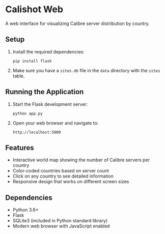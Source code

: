 # Calishot Web

A web interface for visualizing Calibre server distribution by country.

## Setup

1. Install the required dependencies:
   ```
   pip install flask
   ```

2. Make sure you have a `sites.db` file in the `data` directory with the `sites` table.

## Running the Application

1. Start the Flask development server:
   ```
   python app.py
   ```

2. Open your web browser and navigate to:
   ```
   http://localhost:5000
   ```

## Features

- Interactive world map showing the number of Calibre servers per country
- Color-coded countries based on server count
- Click on any country to see detailed information
- Responsive design that works on different screen sizes

## Dependencies

- Python 3.6+
- Flask
- SQLite3 (included in Python standard library)
- Modern web browser with JavaScript enabled
